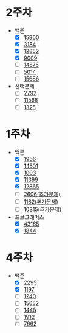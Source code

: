 # 2주차
* 백준
   * [x] [15900](https://www.acmicpc.net/problem/15900)
   * [x] [3184](https://www.acmicpc.net/problem/3184)
   * [x] [12852](https://www.acmicpc.net/problem/12852)
   * [x] [9009](https://www.acmicpc.net/problem/9009)
   * [ ] [14575](https://www.acmicpc.net/problem/14575)
   * [ ] [5014](https://www.acmicpc.net/problem/5014)
   * [ ] [15686](https://www.acmicpc.net/problem/15686)
* 선택문제
   * [ ] [2792](https://www.acmicpc.net/problem/2792)
   * [ ] [11568](https://www.acmicpc.net/problem/11568)
   * [ ] [1325](https://www.acmicpc.net/problem/1325)

# 1주차
* 백준
    * [x] [1966](https://www.acmicpc.net/problem/1966)
    * [x] [14501](https://www.acmicpc.net/problem/14501)
    * [x] [1003](https://www.acmicpc.net/problem/1003)
    * [x] [11399](https://www.acmicpc.net/problem/11399)
    * [x] [12865](https://www.acmicpc.net/problem/12865)
    * [ ] [2606(추가문제)](https://www.acmicpc.net/problem/2606)
    * [ ] [1182(추가문제)](https://www.acmicpc.net/problem/1182)
    * [ ] [10815(추가문제)](https://www.acmicpc.net/problem/10815)
* 프로그래머스
    * [x] [43165](https://programmers.co.kr/learn/courses/30/lessons/43165)
    * [x] [1844](https://programmers.co.kr/learn/courses/30/lessons/1844)
# 4주차
* 백준
   * [x] [2295](https://www.acmicpc.net/problem/2295)
   * [x] [1197](https://www.acmicpc.net/problem/1197)
   * [ ] [1240](https://www.acmicpc.net/problem/1240)
   * [ ] [15652](https://www.acmicpc.net/problem/15652)
   * [ ] [1448](https://www.acmicpc.net/problem/1448)
   * [ ] [1912](https://www.acmicpc.net/problem/1912)
   * [ ] [7662](https://www.acmicpc.net/problem/7662)
